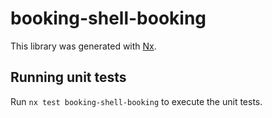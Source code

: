 # booking-shell-booking

This library was generated with [Nx](https://nx.dev).

## Running unit tests

Run `nx test booking-shell-booking` to execute the unit tests.

